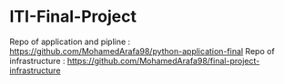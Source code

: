 # ITI-Final-Project
Repo of application and pipline : https://github.com/MohamedArafa98/python-application-final
Repo of infrastructure : https://github.com/MohamedArafa98/final-project-infrastructure
